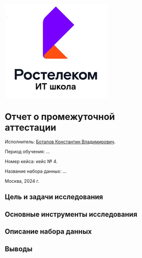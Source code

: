 ![RTK_IT-School_logo.png](../img/RTK_IT-School_logo.png)

# Отчет о промежуточной аттестации

Исполнитель: [Боталов Константин Владимирович](mailto:konstantin@botalov.pro).

Период обучения: ...

Номер кейса: кейс № 4.

Название набора данных: ...

Москва, 2024 г.

## Цель и задачи исследования

## Основные инструменты исследования

## Описание набора данных

## Выводы






